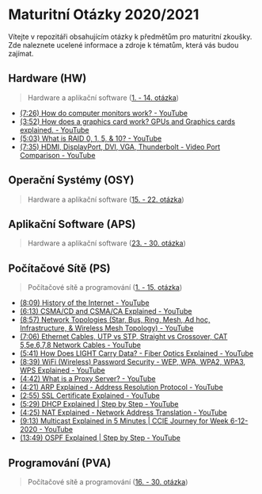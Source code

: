 # Maturitní Otázky 2020/2021

Vítejte v repozitáři obsahujícím otázky k předmětům pro maturitní zkoušky. Zde naleznete ucelené informace a zdroje k tématům, která vás budou zajímat. 

## Hardware (HW)
> Hardware a aplikační software ([1. - 14. otázka](./HW,%20OSY,%20APS))

- [(7:26) How do computer monitors work? - YouTube](https://www.youtube.com/watch?v=uyLDA9QT8EY)
- [(3:52) How does a graphics card work? GPUs and Graphics cards explained. - YouTube](https://www.youtube.com/watch?v=Kgcfj_KV-mo)
- [(5:03) What is RAID 0, 1, 5, & 10? - YouTube](https://www.youtube.com/watch?v=U-OCdTeZLac)
- [(7:35) HDMI, DisplayPort, DVI, VGA, Thunderbolt - Video Port Comparison - YouTube](https://www.youtube.com/watch?v=iFO3EiQbNJ8)

## Operační Systémy (OSY)
> Hardware a aplikační software ([15. - 22. otázka](./HW,%20OSY,%20APS))

## Aplikační Software (APS) 
> Hardware a aplikační software ([23. - 30. otázka](./HW,%20OSY,%20APS))

## Počítačové Sítě (PS)
> Počítačové sítě a programování ([1. - 15. otázka](./PS,%20PVA))

- [(8:09) History of the Internet - YouTube](https://www.youtube.com/watch?v=9hIQjrMHTv4)
- [(6:13) CSMA/CD and CSMA/CA Explained - YouTube](https://www.youtube.com/watch?v=iKn0GzF5-IU)
- [(8:57) Network Topologies (Star, Bus, Ring, Mesh, Ad hoc, Infrastructure, & Wireless Mesh Topology) - YouTube](https://www.youtube.com/watch?v=zbqrNg4C98U)
- [(7:06) Ethernet Cables, UTP vs STP, Straight vs Crossover, CAT 5,5e,6,7,8 Network Cables - YouTube](https://www.youtube.com/watch?v=_NX99ad2FUA)
- [(5:41) How Does LIGHT Carry Data? - Fiber Optics Explained - YouTube](https://www.youtube.com/watch?v=G1Ke-H8I1uk)
- [(8:39) WiFi (Wireless) Password Security - WEP, WPA, WPA2, WPA3, WPS Explained - YouTube](https://www.youtube.com/watch?v=WZaIfyvERcA)
- [(4:42) What is a Proxy Server? - YouTube](https://www.youtube.com/watch?v=5cPIukqXe5w)
- [(4:21) ARP Explained - Address Resolution Protocol - YouTube](https://www.youtube.com/watch?v=cn8Zxh9bPio)
- [(2:55) SSL Certificate Explained - YouTube](https://www.youtube.com/watch?v=SJJmoDZ3il8)
- [(5:29) DHCP Explained | Step by Step - YouTube](https://www.youtube.com/watch?v=S43CFcpOZSI)
- [(4:25) NAT Explained - Network Address Translation - YouTube](https://www.youtube.com/watch?v=FTUV0t6JaDA)
- [(9:13) Multicast Explained in 5 Minutes | CCIE Journey for Week 6-12-2020 - YouTube](https://www.youtube.com/watch?v=W5oMvrMRM3Q&t=115s)
- [(13:49) OSPF Explained | Step by Step - YouTube](https://www.youtube.com/watch?v=kfvJ8QVJscc)

## Programování (PVA)
> Počítačové sítě a programování ([16. - 30. otázka](./PS,%20PVA))
